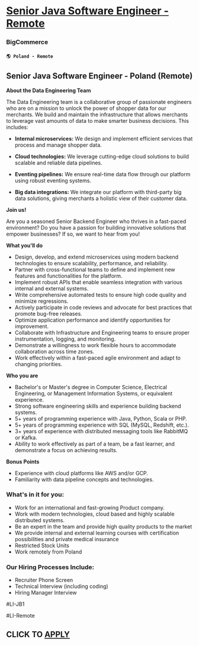 # [Senior Java Software Engineer - Remote](https://www.remotewlb.com/apply/senior-java-software-engineer-remote)  
### BigCommerce  
#### `🌎 Poland - Remote`  

## ****Senior Java Software Engineer -**** Poland (Remote)

****About the Data Engineering Team****

The Data Engineering team is a collaborative group of passionate engineers who are on a mission to unlock the power of shopper data for our merchants. We build and maintain the infrastructure that allows merchants to leverage vast amounts of data to make smarter business decisions. This includes:

  * ****Internal microservices:**** We design and implement efficient services that process and manage shopper data.

  * ****Cloud technologies:**** We leverage cutting-edge cloud solutions to build scalable and reliable data pipelines.

  * ****Eventing pipelines:**** We ensure real-time data flow through our platform using robust eventing systems.

  * ****Big data integrations:**** We integrate our platform with third-party big data solutions, giving merchants a holistic view of their customer data.

****Join us!****

Are you a seasoned Senior Backend Engineer who thrives in a fast-paced environment? Do you have a passion for building innovative solutions that empower businesses? If so, we want to hear from you!

****What you'll do****

  * Design, develop, and extend microservices using modern backend technologies to ensure scalability, performance, and reliability.
  * Partner with cross-functional teams to define and implement new features and functionalities for the platform.
  * Implement robust APIs that enable seamless integration with various internal and external systems.
  * Write comprehensive automated tests to ensure high code quality and minimize regressions.
  * Actively participate in code reviews and advocate for best practices that promote bug-free releases.
  * Optimize application performance and identify opportunities for improvement.
  * Collaborate with Infrastructure and Engineering teams to ensure proper instrumentation, logging, and monitoring.
  * Demonstrate a willingness to work flexible hours to accommodate collaboration across time zones.
  * Work effectively within a fast-paced agile environment and adapt to changing priorities.

****Who you are****

  * Bachelor's or Master's degree in Computer Science, Electrical Engineering, or Management Information Systems, or equivalent experience.
  * Strong software engineering skills and experience building backend systems.
  * 5+ years of programming experience with Java, Python, Scala or PHP.
  * 5+ years of programming experience with SQL (MySQL, Redshift, etc.).
  * 3+ years of experience with distributed messaging tools like RabbitMQ or Kafka.
  * Ability to work effectively as part of a team, be a fast learner, and demonstrate a focus on achieving results.

****Bonus Points****

  * Experience with cloud platforms like AWS and/or GCP.
  * Familiarity with data pipeline concepts and technologies.

### **What's in it for you:**

  * Work for an international and fast-growing Product company.
  * Work with modern technologies, cloud based and highly scalable distributed systems.
  * Be an expert in the team and provide high quality products to the market
  * We provide internal and external learning courses with certification possibilities and private medical insurance
  * Restricted Stock Units
  * Work remotely from Poland

### **Our Hiring Processes Include:**

  * Recruiter Phone Screen
  * Technical Interview (including coding)
  * Hiring Manager Interview

#LI-JB1

#LI-Remote

  
## CLICK TO [APPLY](https://www.remotewlb.com/apply/senior-java-software-engineer-remote)

